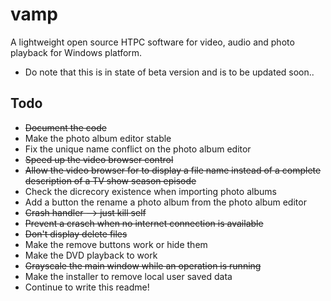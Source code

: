 # vamp
A lightweight open source HTPC software for video, audio and photo playback for Windows platform.

* Do note that this is in state of beta version and is to be updated soon..

## Todo
* ~~Document the code~~
* Make the photo album editor stable
* Fix the unique name conflict on the photo album editor
* ~~Speed up the video browser control~~
* ~~Allow the video browser for to display a file name instead of a complete description of a TV show season episode~~
* Check the dicrecory existence when importing photo albums
* Add a button the rename a photo album from the photo album editor
* ~~Crash handler --> just kill self~~
* ~~Prevent a crasch when no internet connection is available~~
* ~~Don't display delete files~~
* Make the remove buttons work or hide them
* Make the DVD playback to work
* ~~Grayscale the main window while an operation is running~~
* Make the installer to remove local user saved data
* Continue to write this readme!
